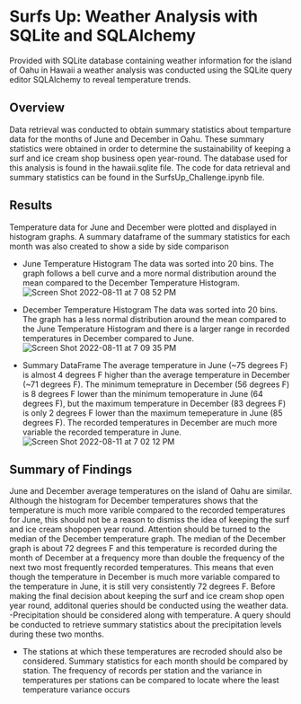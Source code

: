 # Surfs Up: Weather Analysis with SQLite and SQLAlchemy
Provided with SQLite database containing weather information for the island of Oahu in Hawaii a weather analysis was conducted using the SQLite query editor SQLAlchemy to reveal temperature trends.

## Overview
Data retrieval was conducted to obtain summary statistics about temparture data for the months of June and December in Oahu. These summary statistics were obtained in order to determine the sustainability of keeping a surf and ice cream shop business open year-round. The database used for this analysis is found in the hawaii.sqlite file. The code for data retrieval and summary statistics can be found in the SurfsUp_Challenge.ipynb file. 

## Results 
Temperature data for June and December were plotted and displayed in histogram graphs. A summary dataframe of the summary statistics for each month was also created to show a side by side comparison
- June Temperature Histogram
The data was sorted into 20 bins. The graph follows a bell curve and a more normal distribution around the mean compared to the December Temperature Histogram.
![Screen Shot 2022-08-11 at 7 08 52 PM](https://user-images.githubusercontent.com/104794100/184257167-8027e2da-f933-40db-8d19-d3e0c4cf8660.png)

- December Temperature Histogram 
The data was sorted into 20 bins. The graph has a less normal distribution around the mean compared to the June Temperature Histogram and there is a larger range in recorded temperatures in December compared to June. 
![Screen Shot 2022-08-11 at 7 09 35 PM](https://user-images.githubusercontent.com/104794100/184257228-ae750bef-dd41-45a0-aed9-dfca3f6d0b90.png)

- Summary DataFrame
The average temperature in June (~75 degrees F) is almost 4 degrees F higher than the average temperature in December (~71 degrees F). The minimum temeprature in December (56 degrees F) is 8 degrees F lower than the minimum temoperature in June (64 degrees F), but the maximum temperature in December (83 degrees F) is only 2 degrees F lower than the maximum temeperature in June (85 degrees F). The recorded temperatures in December are much more variable the recorded temperature in June. 
![Screen Shot 2022-08-11 at 7 02 12 PM](https://user-images.githubusercontent.com/104794100/184256858-a223a7bf-8762-4578-b73b-ab33d04ca032.png)

## Summary of Findings
June and December average temperatures on the island of Oahu are similar. Although the histogram for December temperatures shows that the temperature is much more varible compared to the recorded temperatures for June, this should not be a reason to dismiss the idea of keeping the surf and ice cream shopopen year round. Attention should be turned to the median of the December temperature graph. The median of the December graph is about 72 degrees F and this temperature is recorded during the month of December at a frequency more than double the frequency of the next two most frequently recorded temperatures. This means that even though the temperature in December is much more variable compared to the temperature in June, it is still very consistently 72 degrees F. 
Before making the final decision about keeping the surf and ice cream shop open year round, additonal queries should be conducted using the weather data.
-Precipitation should be considered along with temperature. A query should be conducted to retrieve summary statistics about the precipitation levels during these two months.
- The stations at which these temperatures are recroded should also be considered. Summary statistics for each month should be compared by station. The frequency of records per station and the variance in temperatures per stations can be compared to locate where the least temperature variance occurs 
